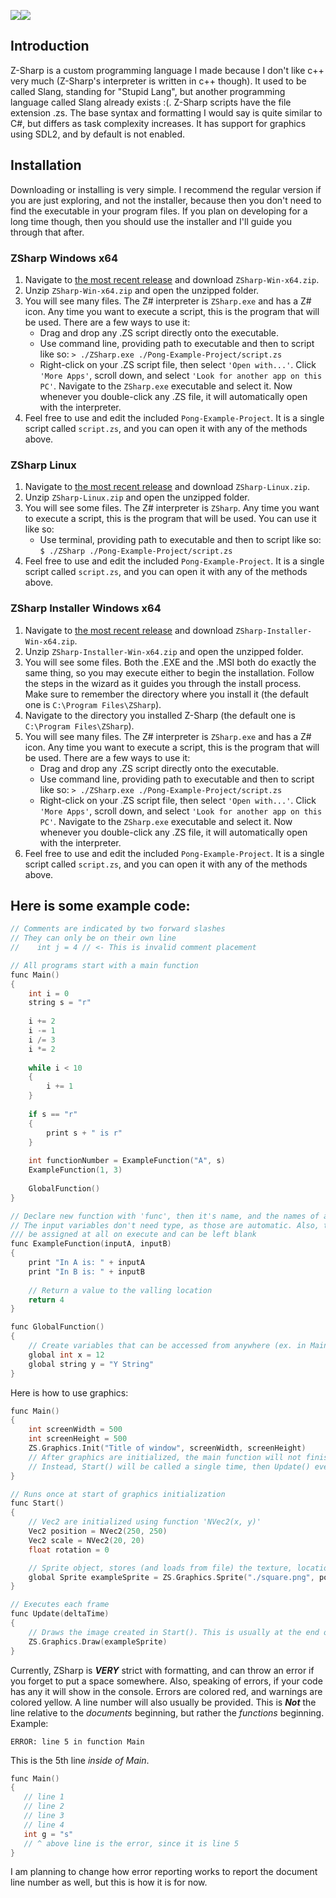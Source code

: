 <img src="https://raw.githubusercontent.com/sam-astro/Z-Sharp/master/ExtraResources/ZS-Gem-Icon-Small.png"/><img src="https://raw.githubusercontent.com/sam-astro/Z-Sharp/master/ExtraResources/ZS-Logo-Light-Small.png"/>

## Introduction
Z-Sharp is a custom programming language I made because I don't like c++ very much (Z-Sharp's interpreter is written in c++ though). It used to be called Slang, standing for "Stupid Lang", but another programming language called Slang already exists :(. Z-Sharp scripts have the file extension .zs. The base syntax and formatting I would say is quite similar to C#, but differs as task complexity increases. It has support for graphics using SDL2, and by default is not enabled.

## Installation
Downloading or installing is very simple. I recommend the regular version if you are just exploring, and not the installer, because then you don't need to find the executable in your program files. If you plan on developing for a long time though, then you should use the installer and I'll guide you through that after.
### ZSharp Windows x64
1. Navigate to [the most recent release](https://github.com/sam-astro/Z-Sharp/releases) and download `ZSharp-Win-x64.zip`.
2. Unzip `ZSharp-Win-x64.zip` and open the unzipped folder.
3. You will see many files. The Z# interpreter is `ZSharp.exe` and has a Z# icon. Any time you want to execute a script, this is the program that will be used. There are a few ways to use it:
    * Drag and drop any .ZS script directly onto the executable.
    * Use command line, providing path to executable and then to script like so:
    `> ./ZSharp.exe ./Pong-Example-Project/script.zs`
    * Right-click on your .ZS script file, then select `'Open with...'`. Click `'More Apps'`, scroll down, and select `'Look for another app on this PC'`. Navigate to the `ZSharp.exe` executable and select it. Now whenever you double-click any .ZS file, it will automatically open with the interpreter.
4. Feel free to use and edit the included `Pong-Example-Project`. It is a single script called `script.zs`, and you can open it with any of the methods above.
### ZSharp Linux
1. Navigate to [the most recent release](https://github.com/sam-astro/Z-Sharp/releases) and download `ZSharp-Linux.zip`.
2. Unzip `ZSharp-Linux.zip` and open the unzipped folder.
3. You will see some files. The Z# interpreter is `ZSharp`. Any time you want to execute a script, this is the program that will be used. You can use it like so:
    * Use terminal, providing path to executable and then to script like so:
    `$ ./ZSharp ./Pong-Example-Project/script.zs`
4. Feel free to use and edit the included `Pong-Example-Project`. It is a single script called `script.zs`, and you can open it with any of the methods above.
### ZSharp Installer Windows x64
1. Navigate to [the most recent release](https://github.com/sam-astro/Z-Sharp/releases) and download `ZSharp-Installer-Win-x64.zip`.
2. Unzip `ZSharp-Installer-Win-x64.zip` and open the unzipped folder.
3. You will see some files. Both the .EXE and the .MSI both do exactly the same thing, so you may execute either to begin the installation. Follow the steps in the wizard as it guides you through the install process. Make sure to remember the directory where you install it (the default one is `C:\Program Files\ZSharp`).
3. Navigate to the directory you installed Z-Sharp (the default one is `C:\Program Files\ZSharp`).
4. You will see many files. The Z# interpreter is `ZSharp.exe` and has a Z# icon. Any time you want to execute a script, this is the program that will be used. There are a few ways to use it:
    * Drag and drop any .ZS script directly onto the executable.
    * Use command line, providing path to executable and then to script like so:
    `> ./ZSharp.exe ./Pong-Example-Project/script.zs`
    * Right-click on your .ZS script file, then select `'Open with...'`. Click `'More Apps'`, scroll down, and select `'Look for another app on this PC'`. Navigate to the `ZSharp.exe` executable and select it. Now whenever you double-click any .ZS file, it will automatically open with the interpreter.
5. Feel free to use and edit the included `Pong-Example-Project`. It is a single script called `script.zs`, and you can open it with any of the methods above.

## Here is some example code:
```c++
// Comments are indicated by two forward slashes
// They can only be on their own line
//    int j = 4 // <- This is invalid comment placement

// All programs start with a main function
func Main()
{
    int i = 0
    string s = "r"
    
    i += 2
    i -= 1
    i /= 3
    i *= 2
    
    while i < 10
    {
        i += 1
    }
    
    if s == "r"
    {
        print s + " is r"
    }
    
    int functionNumber = ExampleFunction("A", s)
    ExampleFunction(1, 3)
    
    GlobalFunction()
}

// Declare new function with 'func', then it's name, and the names of any input variables.
// The input variables don't need type, as those are automatic. Also, they don't need to
/// be assigned at all on execute and can be left blank
func ExampleFunction(inputA, inputB)
{
    print "In A is: " + inputA
    print "In B is: " + inputB
    
    // Return a value to the valling location
    return 4
}

func GlobalFunction()
{
    // Create variables that can be accessed from anywhere (ex. in Main or ExampleFunction) with the 'global' keyword before type
    global int x = 12
    global string y = "Y String"
}
```
Here is how to use graphics:
```c++
func Main()
{
    int screenWidth = 500
    int screenHeight = 500
    ZS.Graphics.Init("Title of window", screenWidth, screenHeight)
    // After graphics are initialized, the main function will not finish.
    // Instead, Start() will be called a single time, then Update() every frame after that.
}

// Runs once at start of graphics initialization
func Start()
{
    // Vec2 are initialized using function 'NVec2(x, y)'
    Vec2 position = NVec2(250, 250)
    Vec2 scale = NVec2(20, 20)
    float rotation = 0

    // Sprite object, stores (and loads from file) the texture, location, scale, and rotation
    global Sprite exampleSprite = ZS.Graphics.Sprite("./square.png", position, scale, rotation)
}

// Executes each frame
func Update(deltaTime)
{
    // Draws the image created in Start(). This is usually at the end of update.
    ZS.Graphics.Draw(exampleSprite)   
}
```
Currently, ZSharp is ***VERY*** strict with formatting, and can throw an error if you forget to put a space somewhere.
Also, speaking of errors, if your code has any it will show in the console. Errors are colored red, and warnings are colored yellow. A line number will also usually be provided. This is ***Not*** the line relative to the *documents* beginning, but rather the *functions* beginning.
Example:
```
ERROR: line 5 in function Main
```
This is the 5th line *inside of Main*.
```c++
func Main()
{
   // line 1
   // line 2
   // line 3
   // line 4
   int g = "s"
   // ^ above line is the error, since it is line 5
}
```
I am planning to change how error reporting works to report the document line number as well, but this is how it is for now.
